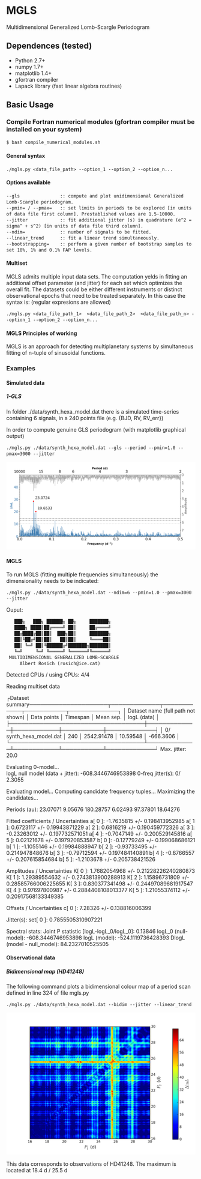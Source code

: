 # MGLS
Multidimensional Generalized Lomb-Scargle Periodogram

## Dependences (tested)

* Python 2.7+
* numpy 1.7+
* matplotlib 1.4+
* gfortran compiler
* Lapack library (fast linear algebra routines)

## Basic Usage

### Compile Fortran numerical modules (gfortran compiler must be installed on your system)

    $ bash compile_numerical_modules.sh

#### General syntax

    ./mgls.py <data_file_path> --option_1 --option_2 --option_n...
    
#### Options available    
    --gls               :: compute and plot unidimensional Generalized Lomb-Scargle periodogram.
    --pmin= / --pmax=   :: set limits in periods to be explored [in units of data file first column]. Prestablished values are 1.5-10000.
    --jitter            :: fit additional jitter (s) in quadrature (e^2 = sigma^ + s^2) [in units of data file third column].
    --ndim=             :: number of signals to be fitted.
    --linear_trend      :: fit a linear trend simultaneously.  
    --bootstrapping=    :: perform a given number of bootstrap samples to set 10%, 1% and 0.1% FAP levels.

#### Multiset 
MGLS admits multiple input data sets. The computation yelds in fitting an additional offset parameter (and jitter) for each set which optimizes the overall fit. The datasets could be either different instruments or distinct observational epochs that need to be treated separately. In this case the syntax is: (regular expresions are allowed)

    ./mgls.py <data_file_path_1>  <data_file_path_2>  <data_file_path_n> --option_1 --option_2 --option_n...

#### MGLS Principles of working
MGLS is an approach for detecting multiplanetary systems by simultaneous fitting of n-tuple of sinusoidal functions.  

### Examples

#### Simulated data
##### 1-GLS
In folder ./data/synth_hexa_model.dat there is a simulated time-series containing 6 signals, in a 240 points file (e.g. {BJD, RV, RV_err}) 

In order to compute genuine GLS periodogram (with matplotlib graphical output)

    ./mgls.py ./data/synth_hexa_model.dat --gls --period --pmin=1.0 --pmax=3000 --jitter 
![Alt text](https://github.com/rosich/mgls/blob/master/hexa_gls.png "hexa")

#### MGLS
To run MGLS (fitting multiple frequencies simultaneously) the dimensionality needs to be indicated:

    ./mgls.py ./data/synth_hexa_model.dat --ndim=6 --pmin=1.0 --pmax=3000 --jitter
    
Ouput:

                                               
       ███╗   ███╗ ██████╗ ██╗     ███████╗   
       ████╗ ████║██╔════╝ ██║     ██╔════╝   
       ██╔████╔██║██║  ███╗██║     ███████╗   
       ██║╚██╔╝██║██║   ██║██║     ╚════██║   
       ██║ ╚═╝ ██║╚██████╔╝███████╗███████║   
       ╚═╝     ╚═╝ ╚═════╝ ╚══════╝╚══════╝   
     MULTIDIMENSIONAL GENERALIZED LOMB-SCARGLE      
         Albert Rosich (rosich@ice.cat)             


Detected CPUs / using CPUs: 4/4

Reading multiset data

┌Dataset summary─────────────────────┬─────────────┬────────────┬───────────┬─────────────┐
│ Dataset name (full path not shown) │ Data points │ Timespan   │ Mean sep. │ logL (data) │
├────────────────────────────────────┼─────────────┼────────────┼───────────┼─────────────┤
│ 0/ synth_hexa_model.dat            │ 240         │ 2542.91478 │ 10.59548  │ -666.3606   │
└────────────────────────────────────┴─────────────┴────────────┴───────────┴─────────────┘
Max. jitter: 20.0

Evaluating 0-model...                                                                                                                  
        logL null model (data + jitter): -608.3446746953898
        0-freq jitter(s):
                0/ 2.3055

Evaluating model...
Computing candidate frequency tuples...
Maximizing the candidates...

Periods (au):
        23.07071
        9.05676
        180.28757
        6.02493
        97.37801
        18.64276

Fitted coefficients / Uncertainties
        a[ 0 ]: -1.7635815 +/- 0.198413952985
        a[ 1 ]: 0.6723117 +/- 0.19943871229
        a[ 2 ]: 0.6816219 +/- 0.190459772326
        a[ 3 ]: -0.23263012 +/- 0.197732571051
        a[ 4 ]: -0.7047149 +/- 0.200529145816
        a[ 5 ]: 0.02121678 +/- 0.197920853587
        b[ 0 ]: -0.12779249 +/- 0.199068686121
        b[ 1 ]: -1.1055146 +/- 0.19984888947
        b[ 2 ]: -0.93733495 +/- 0.214947848676
        b[ 3 ]: -0.79712594 +/- 0.197484140891
        b[ 4 ]: -0.6766557 +/- 0.207615854684
        b[ 5 ]: -1.2103678 +/- 0.205738421526

Amplitudes / Uncertainties
        K[ 0 ]: 1.7682054968 +/- 0.21228226240280873
        K[ 1 ]: 1.29389554632 +/- 0.2743813900288913
        K[ 2 ]: 1.15896731809 +/- 0.28585766006225655
        K[ 3 ]: 0.830377341498 +/- 0.24497089681917547
        K[ 4 ]: 0.97697800987 +/- 0.2884408108013377
        K[ 5 ]: 1.21055374112 +/- 0.20917568133349385

Offsets / Uncertainties
        c[ 0 ]: 7.28326 +/- 0.138816006399

Jitter(s):
        set[ 0 ]: 0.7855505310907221

Spectral stats:
        Joint P statistic [logL-logL_0/logL_0]: 0.13846
        logL_0 (null-model): -608.3446746953898
        logL (model): -524.1119736428393
        DlogL (model - null_model): 84.2327010525505

#### Observational data

##### Bidimensional map (HD41248)

The following command plots a bidimensional colour map of a period scan defined in line 324 of file mgls.py 

    ./mgls.py ./data/synth_hexa_model.dat --bidim --jitter --linear_trend
    
![Alt text](https://github.com/rosich/mgls/blob/master/bidim.png "bidim")

This data corresponds to observations of HD41248. The maximum is located at 18.4 d / 25.5 d
    
    


